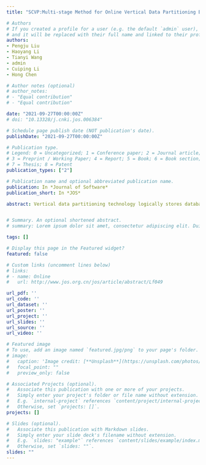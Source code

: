 ```yaml
---
title: "SCVP:Multi-stage Method for Online Vertical Data Partitioning Based on Spectral Clustering (In Chinese)"

# Authors
# If you created a profile for a user (e.g. the default `admin` user), write the username (folder name) here 
# and it will be replaced with their full name and linked to their profile.
authors:
- Pengju Liu
- Haoyang Li
- Tianyi Wang
- admin
- Cuiping Li
- Hong Chen

# Author notes (optional)
# author_notes:
# - "Equal contribution"
# - "Equal contribution"

date: "2021-09-27T00:00:00Z"
# doi: "10.13328/j.cnki.jos.006384"

# Schedule page publish date (NOT publication's date).
publishDate: "2021-09-27T00:00:00Z"

# Publication type.
# Legend: 0 = Uncategorized; 1 = Conference paper; 2 = Journal article;
# 3 = Preprint / Working Paper; 4 = Report; 5 = Book; 6 = Book section;
# 7 = Thesis; 8 = Patent
publication_types: ["2"]

# Publication name and optional abbreviated publication name.
publication: In *Journal of Software*
publication_short: In *JOS*

abstract: Vertical data partitioning technology logically stores database table attributes satisfying certain semantic conditions in the same physical block, so as to reduce the cost of data accessing and improve the efficiency of querie processing. Every query is usually only related to the table’s some attributes in the database, so only a subset of the table’s attributes can be used to get the accurate query results. Reasonable vertical data partitioning can make most queries answered without scanning the whole table, so as to reduce the amount of data accessing and improve the efficiency of query processing. Traditional database vertical partitioning methods are mainly based on heuristic rules set by experts. The granularity of partitioning is coarse, and it can not provide different partition optimizations according to the characteristics of workload. Besides, when the scale of workload or the number of attributes becomes large, the execution time of the existing methods are too long and especially can not meet the performance requirements of online real-time tuning of database. Therefore, we propose a method called Spectral Clustering based Vertical Partitioning (SCVP) for the online environment. We adapt the idea of phased solution to reduce the time complexity of the algorithm and speed up partitioning. Firstly, SCVP reduces the solution space by increasing the constraint conditions, that is, generating initial partitions by spectral clustering. Secondly, SCVP designs the algoithum to search solution space, that is, the initial partitions are optimized by combining frequent itemset mining and greedy search. In order to further improve the performance of SCVP under high-dimensional attributes, we propose a new method called Special Clustering based Vertical Partitioning Redesign (SCVP-R) which is an improved version of SCVP. SCVP-R optimizes the partitions combiner component of SCVP by introducing sympatric-competition mechanism, double-elimination mechanism, and loop mechanism. The experimental results on different datasets show that SCVP and SCVP-R have faster execution time and better performance than the current state-of-the-art vertical partitioning method.


# Summary. An optional shortened abstract.
# summary: Lorem ipsum dolor sit amet, consectetur adipiscing elit. Duis posuere tellus ac convallis placerat. Proin tincidunt magna sed ex sollicitudin condimentum.

tags: []

# Display this page in the Featured widget?
featured: false

# Custom links (uncomment lines below)
# links:
# - name: Online
#   url: http://www.jos.org.cn/jos/article/abstract/Lf049

url_pdf: ''
url_code: ''
url_dataset: ''
url_poster: ''
url_project: ''
url_slides: ''
url_source: ''
url_video: ''

# Featured image
# To use, add an image named `featured.jpg/png` to your page's folder. 
# image:
#   caption: 'Image credit: [**Unsplash**](https://unsplash.com/photos/pLCdAaMFLTE)'
#   focal_point: ""
#   preview_only: false

# Associated Projects (optional).
#   Associate this publication with one or more of your projects.
#   Simply enter your project's folder or file name without extension.
#   E.g. `internal-project` references `content/project/internal-project/index.md`.
#   Otherwise, set `projects: []`.
projects: []

# Slides (optional).
#   Associate this publication with Markdown slides.
#   Simply enter your slide deck's filename without extension.
#   E.g. `slides: "example"` references `content/slides/example/index.md`.
#   Otherwise, set `slides: ""`.
slides: ""
---
```

<!-- 
{{% callout note %}}
Click the *Cite* button above to demo the feature to enable visitors to import publication metadata into their reference management software.
{{% /callout %}}

{{% callout note %}}
Create your slides in Markdown - click the *Slides* button to check out the example.
{{% /callout %}}

Supplementary notes can be added here, including [code, math, and images](https://wowchemy.com/docs/writing-markdown-latex/). -->
